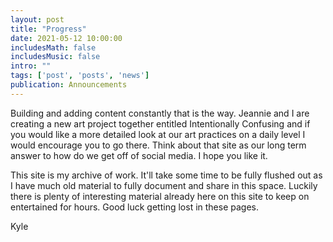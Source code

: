 ```yaml
---
layout: post
title: "Progress"
date: 2021-05-12 10:00:00
includesMath: false
includesMusic: false
intro: ""
tags: ['post', 'posts', 'news']
publication: Announcements 
---
```


 Building and adding content constantly that is the way. Jeannie and I are creating a new art project together entitled Intentionally Confusing and if you would like a more detailed look at our art practices on a daily level I would encourage you to go there. Think about that site as our long term answer to how do we get off of social media. I hope you like it.

This site is my archive of work. It'll take some time to be fully flushed out as I have much old material to fully document and share in this space. Luckily there is plenty of interesting material already here on this site to keep on entertained for hours. Good luck getting lost in these pages.

Kyle
